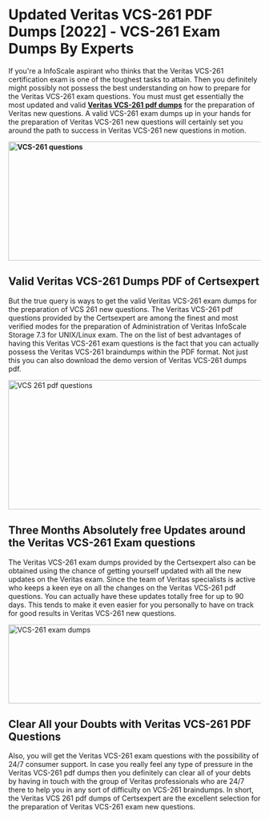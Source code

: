 <h1><strong>Updated Veritas VCS-261 PDF Dumps [2022] - VCS-261 Exam Dumps By Experts&nbsp;</strong></h1>
<p><span style="font-weight: 400;">If you're a InfoScale aspirant who thinks that the Veritas VCS-261 certification exam is one of the toughest tasks to attain. Then you definitely might possibly not possess the best understanding on how to prepare for the Veritas VCS-261 exam questions. You must must get essentially the most updated and valid <strong><a href="https://www.certsexpert.com/VCS-261-pdf-questions.html">Veritas VCS-261 pdf dumps</a></strong> for the preparation of Veritas new questions. A valid  VCS-261 exam dumps up in your hands for the preparation of Veritas VCS-261 new questions will certainly set you around the path to success in Veritas VCS-261 new questions in motion.</span></p>
<p><span style="font-weight: 400;"><strong><img style="display: block; margin-left: auto; margin-right: auto;" src="https://i.ibb.co/QXh983F/73475278-2429792180625311-4586132736837681152-n.jpg" alt="VCS-261 questions" width="632" height="238" /></strong></span></p>
<h2><strong>Valid Veritas VCS-261 Dumps PDF of Certsexpert</strong></h2>
<p><span style="font-weight: 400;">But the true query is ways to get the valid Veritas VCS-261 exam dumps for the preparation of VCS 261 new questions. The Veritas VCS-261 pdf questions provided by the Certsexpert are among the finest and most verified modes for the preparation of Administration of Veritas InfoScale Storage 7.3 for UNIX/Linux exam. The on the list of best advantages of having this Veritas VCS-261 exam questions is the fact that you can actually possess the Veritas VCS-261 braindumps within the PDF format. Not just this you can also download the demo version of Veritas VCS-261 dumps pdf.</span></p>
<p><span style="font-weight: 400;"><img style="display: block; margin-left: auto; margin-right: auto;" src="https://i.ibb.co/Jd8hN2L/76714008-3182067705200142-8735104740007870464-n.jpg" alt="VCS 261 pdf questions" width="701" height="259" /></span></p>
<h2><strong>Three Months Absolutely free Updates around the Veritas VCS-261 Exam questions</strong></h2>
<p><span style="font-weight: 400;">The Veritas VCS-261 exam dumps provided by the Certsexpert also can be obtained using the chance of getting yourself updated with all the new updates on the Veritas exam. Since the team of Veritas specialists is active who keeps a keen eye on all the changes on the Veritas VCS-261 pdf questions. You can actually have these updates totally free for up to 90 days. This tends to make it even easier for you personally to have on track for good results in Veritas VCS-261 new questions.</span></p>
<p><span style="font-weight: 400;"><a href="https://www.certsexpert.com/VCS-261-pdf-questions.html"><img style="display: block; margin-left: auto; margin-right: auto;" src="https://i.ibb.co/TMnKrkJ/75398236-424489711531572-5064688549987614720-n.jpg" alt="VCS-261 exam dumps" width="714" height="158" /></a></span></p>
<h2><strong>Clear All your Doubts with Veritas VCS-261 PDF Questions</strong></h2>
<p>Also, you will get the Veritas VCS-261 exam questions with the possibility of 24/7 consumer support. In case you really feel any type of pressure in the Veritas VCS-261 pdf dumps then you definitely can clear all of your debts by having in touch with the group of Veritas professionals who are 24/7 there to help you in any sort of difficulty on  VCS-261 braindumps. In short, the Veritas VCS 261 pdf dumps of Certsexpert are the excellent selection for the preparation of Veritas VCS-261 exam new questions.</p>
